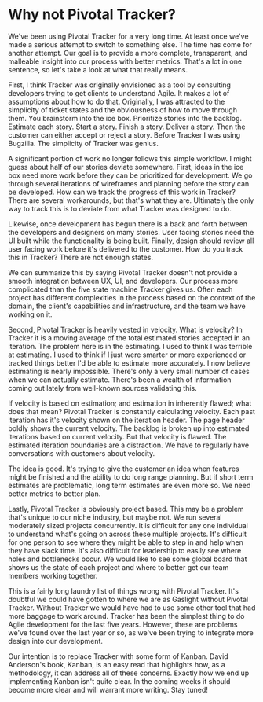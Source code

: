 # Why not Pivotal Tracker?

We've been using Pivotal Tracker for a very long time. At least once
we've made a serious attempt to switch to something else. The time has
come for another attempt. Our goal is to provide a more complete,
transparent, and malleable insight into our process with better
metrics. That's a lot in one sentence, so let's take a look at what
that really means.

First, I think Tracker was originally envisioned as a tool by
consulting developers trying to get clients to understand Agile. It
makes a lot of assumptions about how to do that. Originally, I was
attracted to the simplicity of ticket states and the obviousness of
how to move through them. You brainstorm into the ice box. Prioritize
stories into the backlog. Estimate each story. Start a story. Finish a
story. Deliver a story. Then the customer can either accept or reject
a story. Before Tracker I was using Bugzilla. The simplicity of
Tracker was genius.

A significant portion of work no longer follows this simple workflow.
I might guess about half of our stories deviate somewhere. First,
ideas in the ice box need more work before they can be prioritized for
development. We go through several iterations of wireframes and
planning before the story can be developed. How can we track the
progress of this work in Tracker? There are several workarounds, but
that's what they are. Ultimately the only way to track this is to
deviate from what Tracker was designed to do.

Likewise, once development has begun there is a back and forth between
the developers and designers on many stories. User facing stories need
the UI built while the functionality is being built. Finally, design
should review all user facing work before it's delivered to the
customer. How do you track this in Tracker? There are not enough states.

We can summarize this by saying Pivotal Tracker doesn't not provide a
smooth integration between UX, UI, and developers. Our process more
complicated than the five state machine Tracker gives us. Often each
project has different complexities in the process based on the context
of the domain, the client's capabilities and infrastructure, and the
team we have working on it.

Second, Pivotal Tracker is heavily vested in velocity. What is
velocity? In Tracker it is a moving average of the total estimated
stories accepted in an iteration. The problem here is in the
estimating. I used to think I was terrible at estimating. I used to
think if I just were smarter or more experienced or tracked things
better I'd be able to estimate more accurately. I now believe
estimating is nearly impossible. There's only a very small number of
cases when we can actually estimate. There's been a wealth of
information coming out lately from well-known sources validating this.

If velocity is based on estimation; and estimation in inherently
flawed; what does that mean? Pivotal Tracker is constantly calculating
velocity. Each past iteration has it's velocity shown on the iteration
header. The page header boldly shows the current velocity. The backlog
is broken up into estimated iterations based on current velocity. But
that velocity is flawed. The estimated iteration boundaries are a
distraction. We have to regularly have conversations with customers
about velocity.

The idea is good. It's trying to give the customer an idea when
features might be finished and the ability to do long range planning.
But if short term estimates are problematic, long term estimates are
even more so. We need better metrics to better plan.

Lastly, Pivotal Tracker is obviously project based. This may be a
problem that's unique to our niche industry, but maybe not. We run
several moderately sized projects concurrently. It is difficult for
any one individual to understand what's going on across these multiple
projects. It's difficult for one person to see where they might be
able to step in and help when they have slack time. It's also
difficult for leadership to easily see where holes and bottlenecks
occur. We would like to see some global board that shows us the state
of each project and where to better get our team members working
together.

This is a fairly long laundry list of things wrong with Pivotal
Tracker. It's doubtful we could have gotten to where we are as
Gaslight without Pivotal Tracker. Without Tracker we would have had to
use some other tool that had more baggage to work around. Tracker has
been the simplest thing to do Agile development for the last five
years. However, these are problems we've found over the last year or
so, as we've been trying to integrate more design into our development.

Our intention is to replace Tracker with some form of Kanban. David
Anderson's book, Kanban, is an easy read that highlights how, as a
methodology, it can address all of these concerns. Exactly how we end
up implementing Kanban isn't quite clear. In the coming weeks it
should become more clear and will warrant more writing. Stay tuned!
